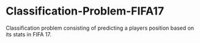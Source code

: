 # Classification-Problem-FIFA17
Classification problem consisting of predicting a players position based on its stats in FIFA 17.
